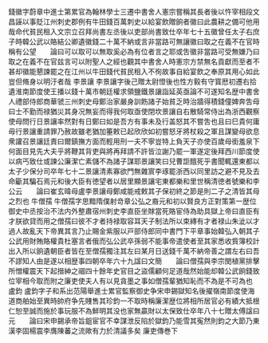 <!-- { "loadSidebar": true } -->
錢徽字蔚章中進士第累官為翰林學士三遷中書舍人憲宗嘗稱其長者後以忤宰相段文昌誣以事貶江州刺史郡例有牛田錢百萬刺史以給宴飲贈餉者徽曰此農耕之備可他用哉命代貧民租入文宗立召拜尚書左丞後以吏部尚書致仕卒年七十五徽曾任太子右庶子時韓公武以賂結公卿遺徽錢二十萬不納或言非當路可無讓徽曰取之在義不在官時稱有公望　　論曰可以取可以無取奚必為有位者言之耶或吿徽非當路可受無嫌乃曰取之在義不在官兹言可以附聖人之經也觀其中書舍人時憲宗方禁無名貢獻而至者不甚却徽能懇諫罷之在江州以牛田錢代貧民租入不徇故事自給宴飲之奉原其用心如此豈但脩身以明汙者哉
李景讓
李景讓字後己贈太尉憕後也性方毅有守寳厯初遷右拾遺淮南節度使王播以錢十萬市朝廷權求領鹽鐵景讓詣延英亟論不可遂知名歴中書舍人禮部侍郎商華虢三州刺史母鄭治家嚴身訓飭諸子始貧乏時治牆得積錢僮婢奔吿母曰士不勤而禄猶災其身况無妄而得我何取亟使閉坎景讓自右散騎常侍出為浙西觀察使母問行日景讓率然對有日鄭曰如是吾方有事未及行盖怒其不嘗吿也且曰巳貴何庸毋行景讓重請罪乃赦故雖老猶加箠敕已起欣欣如初嘗怒牙將杖殺之軍且謀變母欲息衆讙召景讓廷責曰爾鎮撫方面而輕用刑一夫不寧豈特上負天子亦使百歲母銜羞泉下何面目見先大夫乎將鞭其背吏與將再拜請不許皆泣謝乃罷一軍遂定後拜西川節度使以病丐致仕或諫公廉潔亡素儲不為諸子謀耶景讓笑曰兒曹詎餓死乎書聞輒還東都以太子少保分司卒年七十二景讓清素寡欲門無雜賔李琢罷浙西以同里訪之避不見及去命斸其騙石焉元和後大臣有徳望者以居里顯景讓宅東都樂和里世稱清徳者號樂和李公云　　論曰崔玄暐母盧李景讓母鄭咸能戒敕其子保初終之節是則二子之清皆其母之烈也
牛僧孺
牛僧孺字思黯隋僕射竒章公弘之裔元和初以賢良方正對策第一歴位御史中丞按治不法内外整肅宿州刺史李直臣坐賕當死賂宦侍為助具獄上帝曰直臣有才朕欲貸而用之僧孺曰彼不才者持禄取容耳天子制法所以束縳有才者禄山朱泚以才過人故亂天下帝異其言乃止賜金紫服以戸部侍郎同中書門下平章事始韓弘入朝其子公武用財賄賂權貴杜塞言者俄而弘公武卒孫弱不能事帝遣使者至其家悉收貲簿校計出入所以餉遺朝臣者皆在至僧孺獨注其左曰某月日送錢千萬不納帝善之謂左右曰吾不謬知人由是遂以相歴事四朝卒年六十九諡曰文簡　　論曰僧孺與李宗閔植黨排擊所憎權震天下起搢紳之祻四十餘年史官目之盜儒顧何足道哉然始能却韓公武餉錢致位宰相今取而附之廉吏使夫人有以見貪墨之事如僧孺輩猶知恥而不為是不可為也
盧鈞
盧鈞字子和系出范陽舉進士累官監察御史争宋申錫獄知名後擢嶺南節度使海道商舶始至異時帥府争先賤售其珍鈞一不取時稱廉潔歴位將相所居官必有績大抵根仁恕至誠而施於事玩服不為鮮明其没也家無贏財以太保致仕卒年八十七贈太傅諡曰元　　論曰宋申錫承帝旨鉏宦官不幸謀泄反陷於獄鈞乃能雪其寃然則鈞之大節乃東漢李固楊震李膺陳蕃之流歟有力於清議多矣
廉吏傳巻下
